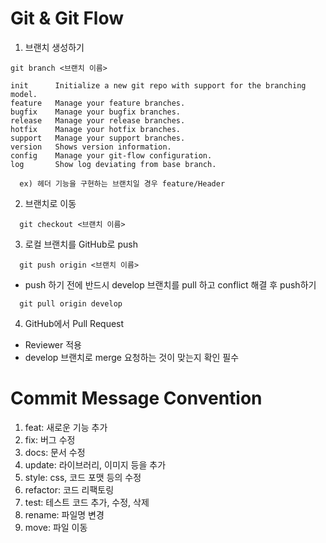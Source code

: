 # Git & Git Flow

1. 브랜치 생성하기

```
git branch <브랜치 이름>
```

```
init      Initialize a new git repo with support for the branching model.
feature   Manage your feature branches.
bugfix    Manage your bugfix branches.
release   Manage your release branches.
hotfix    Manage your hotfix branches.
support   Manage your support branches.
version   Shows version information.
config    Manage your git-flow configuration.
log       Show log deviating from base branch.
```

```
  ex) 헤더 기능을 구현하는 브랜치일 경우 feature/Header
```

2. 브랜치로 이동

```
  git checkout <브랜치 이름>
```

3. 로컬 브랜치를 GitHub로 push

```
  git push origin <브랜치 이름>
```

- push 하기 전에 반드시 develop 브랜치를 pull 하고 conflict 해결 후 push하기

```
  git pull origin develop
```

4. GitHub에서 Pull Request

- Reviewer 적용
- develop 브랜치로 merge 요청하는 것이 맞는지 확인 필수

# Commit Message Convention

1. feat: 새로운 기능 추가<br>
2. fix: 버그 수정<br>
3. docs: 문서 수정<br>
4. update: 라이브러리, 이미지 등을 추가<br>
5. style: css, 코드 포맷 등의 수정<br>
6. refactor: 코드 리팩토링<br>
7. test: 테스트 코드 추가, 수정, 삭제<br>
8. rename: 파일명 변경<br>
9. move: 파일 이동<br>

